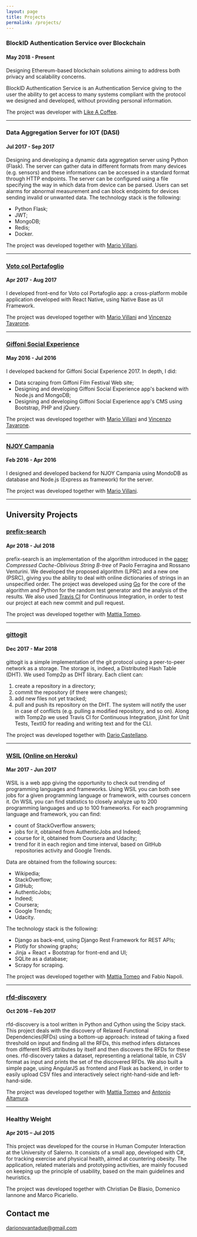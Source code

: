 ```yaml
---
layout: page
title: Projects
permalink: /projects/
---
```


### BlockID Authentication Service over Blockchain
#### May 2018 - Present

Designing Ethereum-based blockchain solutions aiming to address both privacy and scalability concerns.

BlockID Authentication Service is an Authentication Service giving to the user the ability to get access to many systems compliant with the protocol we designed and developed, without providing personal information. 

The project was developer with [Like A Coffee](http://likeacoffee.com).

***

### Data Aggregation Server for IOT (DASI)
#### Jul 2017 - Sep 2017

Designing and developing a dynamic data aggregation server using Python (Flask).
The server can gather data in different formats from many devices (e.g. sensors) and these informations can be accessed in a standard format through HTTP endpoints.
The server can be configured using a file specifying the way in which data from device can be parsed.
Users can set alarms for abnormal measurement and can block endpoints for devices sending invalid or unwanted data.
The technology stack is the following:
- Python Flask;
- JWT;
- MongoDB;
- Redis;
- Docker.

The project was developed together with [Mario Villani](https://github.com/MarioVillani).

***

### [Voto col Portafoglio](https://itunes.apple.com/it/app/voto-col-portafoglio/id1244405835?mt=8) 
#### Apr 2017 - Aug 2017

I developed front-end for Voto col Portafoglio app: a cross-platform mobile application developed with React Native, using Native Base as UI Framework.

The project was developed together with [Mario Villani](https://github.com/MarioVillani) and [Vincenzo Tavarone](https://github.com/VincenzoTavarone).

***

### [Giffoni Social Experience](https://play.google.com/store/apps/details?id=com.ionicframework.gffapp387189&hl=en) 
#### May 2016 - Jul 2016
I developed backend for Giffoni Social Experience 2017. In depth, I did:
 - Data scraping from Giffoni Film Festival Web site;
 - Designing and developing Giffoni Social Experience app's backend with Node.js and MongoDB;
 - Designing and developing Giffoni Social Experience app's CMS using Bootstrap, PHP and jQuery.

The project was developed together with [Mario Villani](https://github.com/MarioVillani) and [Vincenzo Tavarone](https://github.com/VincenzoTavarone).

***

### [NJOY Campania](https://play.google.com/store/apps/details?id=it.njoy.campania)
#### Feb 2016 - Apr 2016
I designed and developed backend for NJOY Campania using MondoDB as database and Node.js (Express as framework) for the server.

The project was developed together with [Mario Villani](https://github.com/MarioVillani).

***

## University Projects


### [prefix-search](https://github.com/dariodip/prefix-search)
#### Apr 2018 - Jul 2018

prefix-search is an implementation of the algorithm introduced in the [paper](https://link.springer.com/chapter/10.1007/978-3-642-40450-4_40) *Compressed Cache-Oblivious String B-tree* of Paolo Ferragina and Rossano Venturini. 
We developed the proposed algorithm (LPRC) and a new one (PSRC), giving you the ability to deal with online dictionaries of strings in an unspecified order.
The project was developed using [Go](https://golang.org/) for the core of the algorithm and Python for the random test generator and the analysis of the results. 
We also used [Travis CI](https://travis-ci.org/) for Continuous Integration, in order to test our project at each new commit and pull request.

The project was developed together with [Mattia Tomeo](https://github.com/mattiatomeo).

***

### [gittogit](https://github.com/dariodip/gittogit)
#### Dec 2017 - Mar 2018

gittogit is a simple implementation of the git protocol using a peer-to-peer network as a storage. The storage is, indeed, a Distributed Hash Table (DHT). We used Tomp2p as DHT library.
Each client can:
1. create a repository in a directory;
2. commit the repository (if there were changes);
3. add new files not yet tracked;
4. pull and push its repository on the DHT. The system will notify the user in case of conflicts (e.g. pulling a modified repository, and so on).
Along with Tomp2p we used Travis CI for Continuous Integration, jUnit for Unit Tests, TextIO for reading and writing text and for the CLI.

The project was developed together with [Dario Castellano](https://github.com/dariocast).

***

### [WSIL](https://github.com/criticalerrors/WSIL) [(Online on Heroku)](http://wsilang.herokuapp.com/)
#### Mar 2017 - Jun 2017

 WSIL is a web app giving the opportunity to check out trending of programming languages and frameworks. Using WSIL you can both see jobs for a given programming language or framework, with courses concern it.
On WSIL you can find statistics to closely analyze up to 200 programming languages and up to 100 frameworks.
For each programming language and framework, you can find:
- count of StackOverflow answers;
- jobs for it, obtained from AuthenticJobs and Indeed;
- course for it, obtained from Coursera and Udacity;
- trend for it in each region and time interval, based on GitHub repositories activity and Google Trends.

Data are obtained from the following sources:
- Wikipedia;
- StackOverflow;
- GitHub;
- AuthenticJobs;
- Indeed;
- Coursera;
- Google Trends;
- Udacity.

The technology stack is the following:
- Django as back-end, using Django Rest Framework for REST APIs;
- Plotly for showing graphs;
- Jinja + React + Bootstrap for front-end and UI;
- SQLite as a database;
- Scrapy for scraping.

The project was developed together with [Mattia Tomeo](https://github.com/mattiatomeo) and Fabio Napoli.

***

### [rfd-discovery ](http://github.com/dariodip/rfd-discovery)
#### Oct 2016 – Feb 2017

  rfd-discovery is a tool written in Python and Cython using the Scipy stack.
This project deals with the discovery of Relaxed Functional Dependencies(RFDs) using a bottom-up approach: instead of taking a fixed threshold on input and finding all the RFDs, this method infers distances from different RHS attributes by itself and then discovers the RFDs for these ones.
rfd-discovery takes a dataset, representing a relational table, in CSV format as input and prints the set of the discovered RFDs.
We also built a simple page, using AngularJS as frontend and Flask as backend, in order to easily upload CSV files and interactively select right-hand-side and left-hand-side.

The project was developed together with [Mattia Tomeo](https://github.com/mattiatomeo) and [Antonio Altamura](https://github.com/antonioaltamura).

***

### Healthy Weight
#### Apr 2015 – Jul 2015

  This project was developed for the course in Human Computer Interaction at the University of Salerno. It consists of a small app, developed with C#, for tracking exercise and physical health, aimed at countering obesity. The application, related materials and prototyping activities, are mainly focused on keeping up the principle of usability, based on the main guidelines and heuristics.

The project was developed together with Christian De Blasio, Domenico Iannone and Marco Picariello.

## Contact me

[darionovantadue@gmail.com](mailto:darionovantadue@gmail.com)
